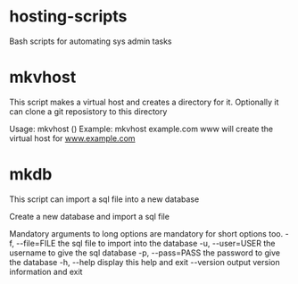 hosting-scripts
===============

Bash scripts for automating sys admin tasks

mkvhost
===

This script makes a virtual host and creates a directory for it.
Optionally it can clone a git reposistory to this directory

Usage: mkvhost <replacedomain> (<replacevhost>)
Example: mkvhost example.com www
will create the virtual host for www.example.com


mkdb
===

This script can import a sql file into a new database

Create a new database and import a sql file

Mandatory arguments to long options are mandatory for short options too.
  -f, --file=FILE  the sql file to import into the database
  -u, --user=USER  the username to give the sql database
  -p, --pass=PASS  the password to give the database
  -h, --help       display this help and exit
  --version        output version information and exit
